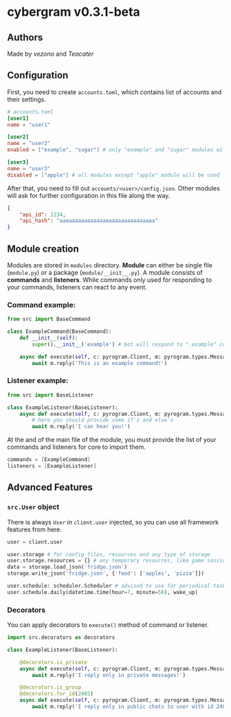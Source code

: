 # cybergram v0.3.1-beta
## Authors
Made by *vezono* and *Teacater*

## Configuration
First, you need to create `accounts.toml`, which contains list of accounts and their settings.
```toml
# accounts.toml
[user1]
name = "user1"

[user2]
name = "user2"
enabled = ["example", "sugar"] # only "example" and "sugar" modules will be used by this user

[user3]
name = "user3"
disabled = ["apple"] # all modules except "apple" module will be used
```

After that, you need to fill out `accounts/<user>/config.json`. Other modules will ask for further configuration in this file along the way.
```json
{
    "api_id": 1234, 
    "api_hash": "aaaaaaaaaaaaaaaaaaaaaaaaaaaaaaa"
}
```

## Module creation
Modules are stored in `modules` directory.
**Module** can either be single file (`module.py`) or a package (`module/__init__.py`).
A module consists of **commands** and **listeners**. While commands only used for responding to your commands, listeners can react to any event.

### Command example:
```python
from src import BaseCommand

class ExampleCommand(BaseCommand):
    def __init__(self):
        super().__init__('example') # bot will respond to ".example" command

    async def execute(self, c: pyrogram.Client, m: pyrogram.types.Message):
        await m.reply('This is an example command!')
```

### Listener example:
```python
from src import BaseListener

class ExampleListener(BaseListener):
    async def execute(self, c: pyrogram.Client, m: pyrogram.types.Message):
        # here you should provide some if's and else's
        await m.reply('I can hear you!')

```

At the and of the main file of the module, you must provide the list of your commands and listeners for core to import them.
```java
commands = [ExampleCommand]
listeners = [ExampleListener]
```


## Advanced Features
### `src.User` object
There is always `User` in `client.user` injected, so you can use all framework features from here.
```python
user = client.user

user.storage # for config files, resources and any type of storage
user.storage.resources = {} # any temporary resources, like game sessions or states
data = storage.load_json('fridge.json')
storage.write_json('fridge.json', {'food': ['apples', 'pizza']})

user.schedule: scheduler.Scheduler # advised to use for periodical tasks of individual users (in-module usage)
user.schedule.daily(datetime.time(hour=7, minute=58), wake_up)
```

### Decorators
You can apply decorators to `execute()` method of command or listener.
```python
import src.decorators as decorators

class ExampleListener(BaseListener):

    @decorators.is_private
    async def execute(self, c: pyrogram.Client, m: pyrogram.types.Message):
        await m.reply('I reply only in private messages!')
```
```python
    @decorators.is_group
    @decorators.for_id(2405)
    async def execute(self, c: pyrogram.Client, m: pyrogram.types.Message):
        await m.reply('I reply only in public chats to user with id 2405!')
```